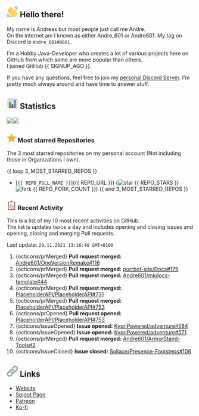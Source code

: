 <!-- Links -->
[purr]: https://purrbot.site
[discord]: https://discord.gg/6dazXp6
[website]: https://andre601.ch
[spigot]: https://www.spigotmc.org/resources/authors/56829/
[patreon]: https://patreon.com/andre_601
[ko-fi]: https://ko-fi.com/andre_601

<!-- SVGs -->
[star]: https://cdn.jsdelivr.net/gh/Readme-Workflows/Readme-Icons@main/icons/octicons/StarredRepository.svg
[fork]: https://cdn.jsdelivr.net/gh/Readme-Workflows/Readme-Icons@main/icons/octicons/ForkedRepository.svg

## <img alt="emoji" src="https://raw.githubusercontent.com/twitter/twemoji/master/assets/svg/1f44b.svg" height="30em"> Hello there!
My name is Andreas but most people just call me Andre.  
On the internet am I known as either Andre_601 or Andre601. My tag on Discord is `Andre_601#0601`.

I'm a Hobby Java-Developer who creates a lot of various projects here on GitHub from which some are more popular than others.  
I joined GitHub {{ SIGNUP_AGO }}.

If you have any questions, feel free to join my [personal Discord Server][discord]. I'm pretty much always around and have time to answer stuff.

## <img alt="emoji" src="https://raw.githubusercontent.com/twitter/twemoji/master/assets/svg/1f4ca.svg" height="30em"> Statistics
<img height="195px" src="https://github-readme-stats.vercel.app/api?username=Andre601&show_icons=true&hide_rank=true&title_color=3498db&bg_color=ffffff00&text_color=718096&disable_animations=true"><img height="195px" src="https://github-readme-stats.vercel.app/api/top-langs?username=Andre601&layout=compact&title_color=3498db&bg_color=ffffff00&text_color=718096">

### <img alt="emoji" src="https://raw.githubusercontent.com/twitter/twemoji/master/assets/svg/2b50.svg" height="25em"> Most starred Repositories
The 3 most starred repositories on my personal account (Not including those in Organizations I own).

{{ loop 3_MOST_STARRED_REPOS }}
- [`{{ REPO_FULL_NAME }}`]({{ REPO_URL }}) (![star] {{ REPO_STARS }} ![fork] {{ REPO_FORK_COUNT }})
{{ end 3_MOST_STARRED_REPOS }}

### <img alt="emoji" src="https://raw.githubusercontent.com/twitter/twemoji/master/assets/svg/1f4cb.svg" height="25em"> Recent Activity
This is a list of my 10 most recent activities on GitHub.  
The list is updates twice a day and includes opening and closing issues and opening, closing and merging Pull requests.

<!--RECENT_ACTIVITY:last_update-->
Last update: `29.11.2021 13:16:40 GMT+0100`
<!--RECENT_ACTIVITY:last_update_end-->
<!--RECENT_ACTIVITY:start-->
1. {octicons/prMerged} **Pull request merged:** [Andre601/OneVersionRemake#116](https://github.com/Andre601/OneVersionRemake/pull/116)
2. {octicons/prMerged} **Pull request merged:** [purrbot-site/Docs#175](https://github.com/purrbot-site/Docs/pull/175)
3. {octicons/prMerged} **Pull request merged:** [Andre601/mkdocs-template#44](https://github.com/Andre601/mkdocs-template/pull/44)
4. {octicons/prMerged} **Pull request merged:** [PlaceholderAPI/PlaceholderAPI#731](https://github.com/PlaceholderAPI/PlaceholderAPI/pull/731)
5. {octicons/prMerged} **Pull request merged:** [PlaceholderAPI/PlaceholderAPI#753](https://github.com/PlaceholderAPI/PlaceholderAPI/pull/753)
6. {octicons/prOpened} **Pull request opened:** [PlaceholderAPI/PlaceholderAPI#753](https://github.com/PlaceholderAPI/PlaceholderAPI/pull/753)
7. {octicons/issueOpened} **Issue opened:** [KyoriPowered/adventure#584](https://github.com/KyoriPowered/adventure/issues/584)
8. {octicons/issueOpened} **Issue opened:** [KyoriPowered/adventure#571](https://github.com/KyoriPowered/adventure/issues/571)
9. {octicons/prMerged} **Pull request merged:** [Andre601/ArmorStand-Tools#2](https://github.com/Andre601/ArmorStand-Tools/pull/2)
10. {octicons/issueClosed} **Issue closed:** [Sollace/Presence-Footsteps#108](https://github.com/Sollace/Presence-Footsteps/issues/108)
<!--RECENT_ACTIVITY:end-->

## <img alt="emoji" src="https://raw.githubusercontent.com/twitter/twemoji/master/assets/svg/1f517.svg" height="30em"> Links
- [Website]
- [Spigot Page][spigot]
- [Patreon]
- [Ko-fi]
